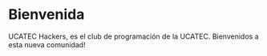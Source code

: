 Bienvenida
==========
UCATEC Hackers, es el club de programación de la UCATEC.
Bienvenidos a esta nueva comunidad!
